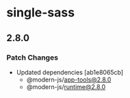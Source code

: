 # single-sass

## 2.8.0

### Patch Changes

- Updated dependencies [ab1e8065cb]
  - @modern-js/app-tools@2.8.0
  - @modern-js/runtime@2.8.0
